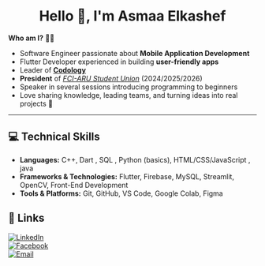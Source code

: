 <h1 align="center">Hello 👋, I'm Asmaa Elkashef</h1>

**Who am I?** 👩‍💻  
- Software Engineer passionate about **Mobile Application Development** 
- Flutter Developer experienced in building **user-friendly apps**  
- Leader of [**Codology**](https://www.facebook.com/share/15YemKKTYc/) 
- **President** of [*FCI-ARU Student Union*](https://www.facebook.com/FCIARU.SU) (2024/2025/2026)  
- Speaker in several sessions introducing programming to beginners  
- Love sharing knowledge, leading teams, and turning ideas into real projects 🚀  

---

## 💻 Technical Skills  

- **Languages:** C++, Dart , SQL , Python (basics), HTML/CSS/JavaScript , java 
- **Frameworks & Technologies:** Flutter, Firebase, MySQL, Streamlit, OpenCV, Front-End Development  
- **Tools & Platforms:** Git, GitHub, VS Code, Google Colab, Figma  


## 🔗 Links  
[![LinkedIn](https://img.shields.io/badge/LinkedIn-%230077B5.svg?style=for-the-badge&logo=linkedin&logoColor=white)](https://www.linkedin.com/in/asmaa-elkashef-140913312)  
[![Facebook](https://img.shields.io/badge/Facebook-3D82ED?style=for-the-badge&logo=facebook&logoColor=white)](https://www.facebook.com/share/1AogCdooUP/)  
[![Email](https://img.shields.io/badge/Email-%23D14836.svg?style=for-the-badge&logo=gmail&logoColor=white)](mailto:asmaaelkashef9@gmail.com)  

<!-- <p align="center">
  <img src="https://streak-stats.demolab.com?user=Asmaaelkashef&theme=dark&mode=weekly" alt="Asmaaelkashef GitHub Streak"/>
</p>
<p align="center">
  <img src="https://github-readme-stats.vercel.app/api/top-langs/?username=Asmaaelkashef&layout=compact&theme=dark" alt="Top Languages"/>
</p> -->






